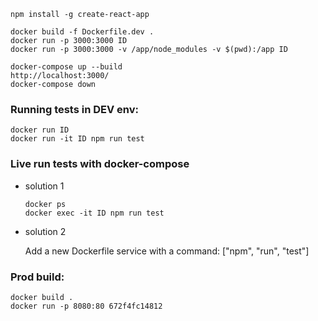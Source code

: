 
```
npm install -g create-react-app
```

```
docker build -f Dockerfile.dev .
docker run -p 3000:3000 ID
docker run -p 3000:3000 -v /app/node_modules -v $(pwd):/app ID
```

```
docker-compose up --build 
http://localhost:3000/
docker-compose down
``` 

### Running tests in DEV env:
```
docker run ID
docker run -it ID npm run test
```

### Live run tests with docker-compose

- solution 1

    ```
    docker ps 
    docker exec -it ID npm run test
    ```

- solution 2

    Add a new Dockerfile service with a command: ["npm", "run", "test"]


### Prod build:

```
docker build .
docker run -p 8080:80 672f4fc14812
```

